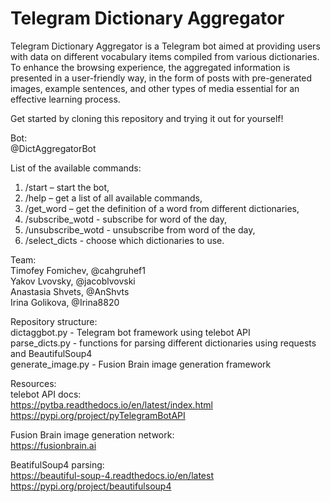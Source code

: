 # Telegram Dictionary Aggregator

Telegram Dictionary Aggregator is a Telegram bot aimed at providing users with data on different vocabulary items compiled from various dictionaries. To enhance the browsing experience, the aggregated information is presented in a user-friendly way, in the form of posts with pre-generated images, example sentences, and other types of media essential for an effective learning process.

Get started by cloning this repository and trying it out for yourself!

Bot:\
@DictAggregatorBot

List of the available commands:
1) /start – start the bot,
2) /help – get a list of all available commands,
3) /get_word – get the definition of a word from different dictionaries,
4) /subscribe_wotd - subscribe for word of the day,
5) /unsubscribe_wotd - unsubscribe from word of the day,
6) /select_dicts - choose which dictionaries to use.

Team:\
Timofey Fomichev, @cahgruhef1\
Yakov Lvovsky, @jacoblvovski\
Anastasia Shvets, @AnShvts\
Irina Golikova, @Irina8820

Repository structure:\
dictaggbot.py - Telegram bot framework using telebot API\
parse_dicts.py - functions for parsing different dictionaries using requests and BeautifulSoup4\
generate_image.py - Fusion Brain image generation framework

Resources:\
telebot API docs:\
https://pytba.readthedocs.io/en/latest/index.html \
https://pypi.org/project/pyTelegramBotAPI

Fusion Brain image generation network:\
https://fusionbrain.ai

BeatifulSoup4 parsing:\
https://beautiful-soup-4.readthedocs.io/en/latest \
https://pypi.org/project/beautifulsoup4


